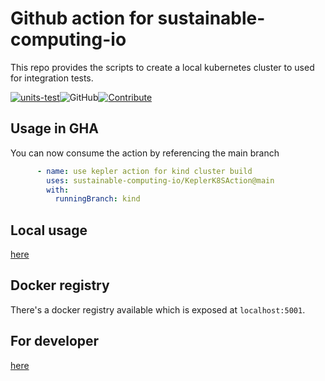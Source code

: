 # Github action for sustainable-computing-io

This repo provides the scripts to create a local kubernetes cluster to used for integration tests.

[![units-test](https://github.com/sustainable-computing-io/KeplerK8SAction/actions/workflows/test.yml/badge.svg)](https://github.com/sustainable-computing-io/KeplerK8SAction/actions/workflows/test.yml)![GitHub](https://img.shields.io/github/license/sustainable-computing-io/kepler-action)[![Contribute](https://img.shields.io/static/v1?label=Contributing&message=guide&color=blue)](https://github.com/sustainable-computing-io/kepler-action/blob/main/developer.md) 

## Usage in GHA

You can now consume the action by referencing the main branch

```yaml
      - name: use kepler action for kind cluster build
        uses: sustainable-computing-io/KeplerK8SAction@main
        with:
          runningBranch: kind
```

## Local usage
[here](https://github.com/sustainable-computing-io/local-dev-cluster)

## Docker registry
There's a docker registry available which is exposed at `localhost:5001`.

## For developer
[here](./developer.md)